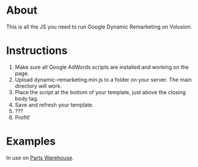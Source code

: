 # About
This is all the JS you need to run Google Dynamic Remarketing on Volusion.

# Instructions
1. Make sure all Google AdWords scripts are installed and working on the page.
2. Upload dynamic-remarketing.min.js to a folder on your server. The main directory will work.
3. Place the script at the bottom of your template, just above the closing body tag.
4. Save and refresh your template.
5. ???
6. Profit!

# Examples
In use on [Parts Warehouse](http://www.partswarehouse.com).
